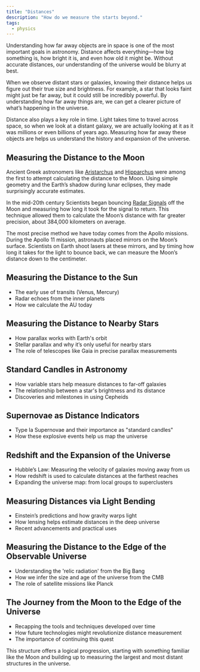 ```yaml
---
title: "Distances"
description: "How do we measure the starts beyond."
tags:
  - physics
---
```


Understanding how far away objects are in space is one of the most important goals in astronomy. Distance affects everything—how big something is, how bright it is, and even how old it might be. Without accurate distances, our understanding of the universe would be blurry at best.

When we observe distant stars or galaxies, knowing their distance helps us figure out their true size and brightness. For example, a star that looks faint might just be far away, but it could still be incredibly powerful. By understanding how far away things are, we can get a clearer picture of what’s happening in the universe.

Distance also plays a key role in time. Light takes time to travel across space, so when we look at a distant galaxy, we are actually looking at it as it was millions or even billions of years ago. Measuring how far away these objects are helps us understand the history and expansion of the universe.

## Measuring the Distance to the Moon

Ancient Greek astronomers like [Aristarchus](<https://en.wikipedia.org/wiki/On_the_Sizes_and_Distances_(Aristarchus)>) and [Hipparchus](<https://en.wikipedia.org/wiki/On_Sizes_and_Distances_(Hipparchus)>) were among the first to attempt calculating the distance to the Moon. Using simple geometry and the Earth’s shadow during lunar eclipses, they made surprisingly accurate estimates.

In the mid-20th century Scientists began bouncing [Radar Signals](https://en.wikipedia.org/wiki/Project_Diana) off the Moon and measuring how long it took for the signal to return. This technique allowed them to calculate the Moon’s distance with far greater precision, about 384,000 kilometers on average.

The most precise method we have today comes from the Apollo missions. During the Apollo 11 mission, astronauts placed mirrors on the Moon’s surface. Scientists on Earth shoot lasers at these mirrors, and by timing how long it takes for the light to bounce back, we can measure the Moon’s distance down to the centimeter.

## Measuring the Distance to the Sun

- The early use of transits (Venus, Mercury)
- Radar echoes from the inner planets
- How we calculate the AU today

## Measuring the Distance to Nearby Stars

- How parallax works with Earth's orbit
- Stellar parallax and why it’s only useful for nearby stars
- The role of telescopes like Gaia in precise parallax measurements

## Standard Candles in Astronomy

- How variable stars help measure distances to far-off galaxies
- The relationship between a star's brightness and its distance
- Discoveries and milestones in using Cepheids

## Supernovae as Distance Indicators

- Type Ia Supernovae and their importance as "standard candles"
- How these explosive events help us map the universe

## Redshift and the Expansion of the Universe

- Hubble’s Law: Measuring the velocity of galaxies moving away from us
- How redshift is used to calculate distances at the farthest reaches
- Expanding the universe map: from local groups to superclusters

## Measuring Distances via Light Bending

- Einstein’s predictions and how gravity warps light
- How lensing helps estimate distances in the deep universe
- Recent advancements and practical uses

## Measuring the Distance to the Edge of the Observable Universe

- Understanding the 'relic radiation' from the Big Bang
- How we infer the size and age of the universe from the CMB
- The role of satellite missions like Planck

## The Journey from the Moon to the Edge of the Universe

- Recapping the tools and techniques developed over time
- How future technologies might revolutionize distance measurement
- The importance of continuing this quest

This structure offers a logical progression, starting with something familiar like the Moon and building up to measuring the largest and most distant structures in the universe.
